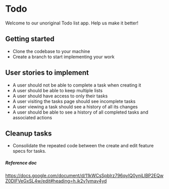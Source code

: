 Todo
================

Welcome to our unoriginal Todo list app. Help us make it better!

Getting started
----------------
- Clone the codebase to your machine
- Create a branch to start implementing your work

User stories to implement
----------------
- A user should not be able to complete a task when creating it
- A user should be able to keep multiple lists
- A user should have access to only their tasks
- A user visiting the tasks page should see incomplete tasks
- A user viewing a task should see a history of all its changes
- A user should be able to see a history of all completed tasks and associated actions

Cleanup tasks
----------------
- Consolidate the repeated code between the create and edit feature specs for tasks.

##### Reference doc
https://docs.google.com/document/d/11kWCsSpblrz796qyIQ0ynjLlBP2EQwZ0DlFVeGxSL4w/edit#heading=h.ik2v1ymav4yd
